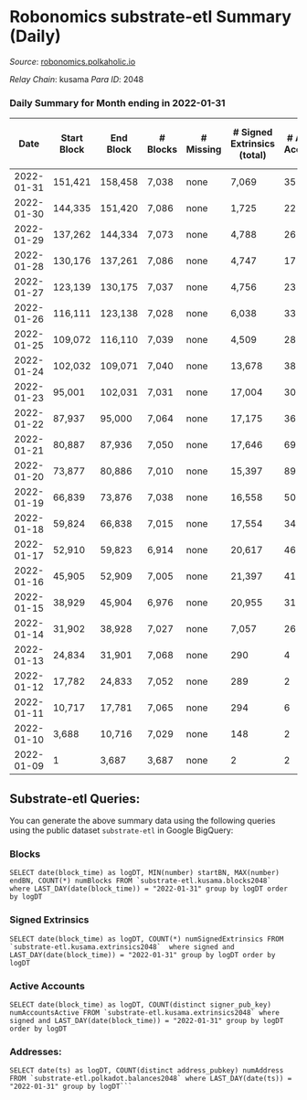 # Robonomics substrate-etl Summary (Daily)

_Source_: [robonomics.polkaholic.io](https://robonomics.polkaholic.io)

*Relay Chain*: kusama
*Para ID*: 2048



### Daily Summary for Month ending in 2022-01-31


| Date | Start Block | End Block | # Blocks | # Missing | # Signed Extrinsics (total) | # Active Accounts | # Addresses with Balances | # Events | # Transfers | # XCM Transfers In | # XCM Transfers Out |
| ---- | ----------- | --------- | -------- | --------- | --------------------------- | ----------------- | ------------------------- | -------- | ----------- | ------------------ | ------------------- |
| 2022-01-31 | 151,421 | 158,458 | 7,038 | none  | 7,069 | 35 | 2,357 | 67,934 | 3 ($78.57) |   |   |
| 2022-01-30 | 144,335 | 151,420 | 7,086 | none  | 1,725 | 22 | 2,355 | 43,182 |   |   |   |
| 2022-01-29 | 137,262 | 144,334 | 7,073 | none  | 4,788 | 26 | 2,355 | 56,362 | 1 ($291.28) |   |   |
| 2022-01-28 | 130,176 | 137,261 | 7,086 | none  | 4,747 | 17 | 2,355 | 56,246 |   |   |   |
| 2022-01-27 | 123,139 | 130,175 | 7,037 | none  | 4,756 | 23 | 2,355 | 56,054 | 1 ($4,862.94) |   |   |
| 2022-01-26 | 116,111 | 123,138 | 7,028 | none  | 6,038 | 33 | 2,354 | 62,202 |   |   |   |
| 2022-01-25 | 109,072 | 116,110 | 7,039 | none  | 4,509 | 28 | 2,354 | 56,372 | 2 ($0.067) |   |   |
| 2022-01-24 | 102,032 | 109,071 | 7,040 | none  | 13,678 | 38 | 2,351 | 103,617 | 1 ($0.0064) |   |   |
| 2022-01-23 | 95,001 | 102,031 | 7,031 | none  | 17,004 | 30 | 2,350 | 120,192 |   |   |   |
| 2022-01-22 | 87,937 | 95,000 | 7,064 | none  | 17,175 | 36 | 2,350 | 121,212 | 2 ($0.027) |   |   |
| 2022-01-21 | 80,887 | 87,936 | 7,050 | none  | 17,646 | 69 | 2,347 | 123,516 | 1 ($14.52) |   |   |
| 2022-01-20 | 73,877 | 80,886 | 7,010 | none  | 15,397 | 89 | 2,345 | 112,793 | 5 ($293.11) |   |   |
| 2022-01-19 | 66,839 | 73,876 | 7,038 | none  | 16,558 | 50 | 2,343 | 120,300 | 2,449 ($1,359,807) |   |   |
| 2022-01-18 | 59,824 | 66,838 | 7,015 | none  | 17,554 | 34 | 2,101 | 120,975 | 1 ($115.59) |   |   |
| 2022-01-17 | 52,910 | 59,823 | 6,914 | none  | 20,617 | 46 | 2,101 | 136,643 | 2 ($36.99) |   |   |
| 2022-01-16 | 45,905 | 52,909 | 7,005 | none  | 21,397 | 41 | 2,097 | 142,027 | 6 ($8,171.64) |   |   |
| 2022-01-15 | 38,929 | 45,904 | 6,976 | none  | 20,955 | 31 | 2,093 | 139,667 | 12 ($1,718.63) |   |   |
| 2022-01-14 | 31,902 | 38,928 | 7,027 | none  | 7,057 | 26 | 2,092 | 74,520 | 2,067 ($1,331,326) |   |   |
| 2022-01-13 | 24,834 | 31,901 | 7,068 | none  | 290 | 4 | 43 | 36,796 | 1 ($0.00) |   |   |
| 2022-01-12 | 17,782 | 24,833 | 7,052 | none  | 289 | 2 | 40 | 36,709 |   |   |   |
| 2022-01-11 | 10,717 | 17,781 | 7,065 | none  | 294 | 6 | 38 | 36,838 |   |   |   |
| 2022-01-10 | 3,688 | 10,716 | 7,029 | none  | 148 | 2 | 16 | 35,893 |   |   |   |
| 2022-01-09 | 1 | 3,687 | 3,687 | none  | 2 | 2 | 12 | 18,465 |   |   |   |

## Substrate-etl Queries:
You can generate the above summary data using the following queries using the public dataset `substrate-etl` in Google BigQuery:


### Blocks
```
SELECT date(block_time) as logDT, MIN(number) startBN, MAX(number) endBN, COUNT(*) numBlocks FROM `substrate-etl.kusama.blocks2048`  where LAST_DAY(date(block_time)) = "2022-01-31" group by logDT order by logDT
```


### Signed Extrinsics
```
SELECT date(block_time) as logDT, COUNT(*) numSignedExtrinsics FROM `substrate-etl.kusama.extrinsics2048`  where signed and LAST_DAY(date(block_time)) = "2022-01-31" group by logDT order by logDT
```


### Active Accounts
```
SELECT date(block_time) as logDT, COUNT(distinct signer_pub_key) numAccountsActive FROM `substrate-etl.kusama.extrinsics2048` where signed and LAST_DAY(date(block_time)) = "2022-01-31" group by logDT order by logDT
```


### Addresses:
```
SELECT date(ts) as logDT, COUNT(distinct address_pubkey) numAddress FROM `substrate-etl.polkadot.balances2048` where LAST_DAY(date(ts)) = "2022-01-31" group by logDT```

